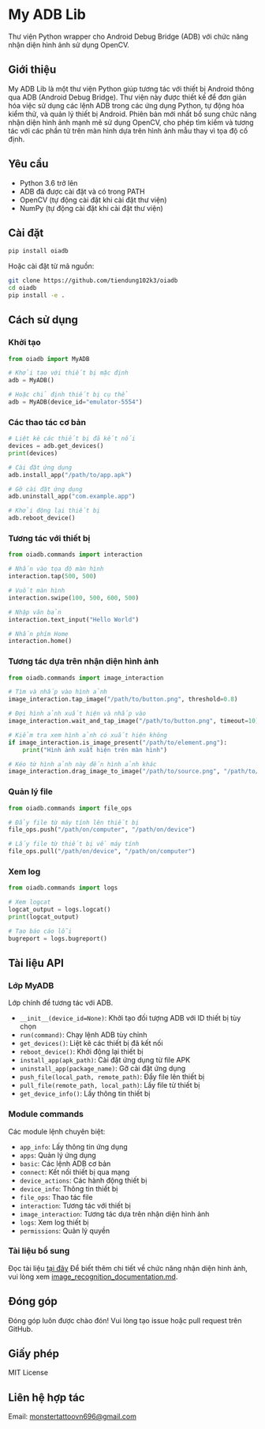 # My ADB Lib

Thư viện Python wrapper cho Android Debug Bridge (ADB) với chức năng nhận diện hình ảnh sử dụng OpenCV.

## Giới thiệu

My ADB Lib là một thư viện Python giúp tương tác với thiết bị Android thông qua ADB (Android Debug Bridge). Thư viện này được thiết kế để đơn giản hóa việc sử dụng các lệnh ADB trong các ứng dụng Python, tự động hóa kiểm thử, và quản lý thiết bị Android. Phiên bản mới nhất bổ sung chức năng nhận diện hình ảnh mạnh mẽ sử dụng OpenCV, cho phép tìm kiếm và tương tác với các phần tử trên màn hình dựa trên hình ảnh mẫu thay vì tọa độ cố định.

## Yêu cầu

- Python 3.6 trở lên
- ADB đã được cài đặt và có trong PATH
- OpenCV (tự động cài đặt khi cài đặt thư viện)
- NumPy (tự động cài đặt khi cài đặt thư viện)

## Cài đặt

```bash
pip install oiadb
```

Hoặc cài đặt từ mã nguồn:

```bash
git clone https://github.com/tiendung102k3/oiadb
cd oiadb
pip install -e .
```

## Cách sử dụng

### Khởi tạo

```python
from oiadb import MyADB

# Khởi tạo với thiết bị mặc định
adb = MyADB()

# Hoặc chỉ định thiết bị cụ thể
adb = MyADB(device_id="emulator-5554")
```

### Các thao tác cơ bản

```python
# Liệt kê các thiết bị đã kết nối
devices = adb.get_devices()
print(devices)

# Cài đặt ứng dụng
adb.install_app("/path/to/app.apk")

# Gỡ cài đặt ứng dụng
adb.uninstall_app("com.example.app")

# Khởi động lại thiết bị
adb.reboot_device()
```

### Tương tác với thiết bị

```python
from oiadb.commands import interaction

# Nhấn vào tọa độ màn hình
interaction.tap(500, 500)

# Vuốt màn hình
interaction.swipe(100, 500, 600, 500)

# Nhập văn bản
interaction.text_input("Hello World")

# Nhấn phím Home
interaction.home()
```

### Tương tác dựa trên nhận diện hình ảnh

```python
from oiadb.commands import image_interaction

# Tìm và nhấp vào hình ảnh
image_interaction.tap_image("/path/to/button.png", threshold=0.8)

# Đợi hình ảnh xuất hiện và nhấp vào
image_interaction.wait_and_tap_image("/path/to/button.png", timeout=10)

# Kiểm tra xem hình ảnh có xuất hiện không
if image_interaction.is_image_present("/path/to/element.png"):
    print("Hình ảnh xuất hiện trên màn hình")

# Kéo từ hình ảnh này đến hình ảnh khác
image_interaction.drag_image_to_image("/path/to/source.png", "/path/to/target.png")
```

### Quản lý file

```python
from oiadb.commands import file_ops

# Đẩy file từ máy tính lên thiết bị
file_ops.push("/path/on/computer", "/path/on/device")

# Lấy file từ thiết bị về máy tính
file_ops.pull("/path/on/device", "/path/on/computer")
```

### Xem log

```python
from oiadb.commands import logs

# Xem logcat
logcat_output = logs.logcat()
print(logcat_output)

# Tạo báo cáo lỗi
bugreport = logs.bugreport()
```

## Tài liệu API

### Lớp MyADB

Lớp chính để tương tác với ADB.

- `__init__(device_id=None)`: Khởi tạo đối tượng ADB với ID thiết bị tùy chọn
- `run(command)`: Chạy lệnh ADB tùy chỉnh
- `get_devices()`: Liệt kê các thiết bị đã kết nối
- `reboot_device()`: Khởi động lại thiết bị
- `install_app(apk_path)`: Cài đặt ứng dụng từ file APK
- `uninstall_app(package_name)`: Gỡ cài đặt ứng dụng
- `push_file(local_path, remote_path)`: Đẩy file lên thiết bị
- `pull_file(remote_path, local_path)`: Lấy file từ thiết bị
- `get_device_info()`: Lấy thông tin thiết bị

### Module commands

Các module lệnh chuyên biệt:

- `app_info`: Lấy thông tin ứng dụng
- `apps`: Quản lý ứng dụng
- `basic`: Các lệnh ADB cơ bản
- `connect`: Kết nối thiết bị qua mạng
- `device_actions`: Các hành động thiết bị
- `device_info`: Thông tin thiết bị
- `file_ops`: Thao tác file
- `interaction`: Tương tác với thiết bị
- `image_interaction`: Tương tác dựa trên nhận diện hình ảnh
- `logs`: Xem log thiết bị
- `permissions`: Quản lý quyền

### Tài liệu bổ sung
Đọc tài liệu [tại đây](https://github.com/tiendung102k3/oiadb/tree/main/docs)
Để biết thêm chi tiết về chức năng nhận diện hình ảnh, vui lòng xem [image_recognition_documentation.md](https://github.com/tiendung102k3/oiadb/blob/main/image_recognition_documentation.md).

## Đóng góp

Đóng góp luôn được chào đón! Vui lòng tạo issue hoặc pull request trên GitHub.

## Giấy phép

MIT License

## Liên hệ hợp tác

Email: monstertattoovn696@gmail.com
